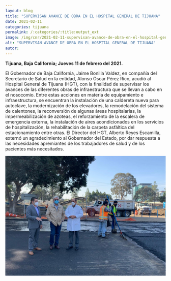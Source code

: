 ```yaml
---
layout: blog
title: "SUPERVISAN AVANCE DE OBRA EN EL HOSPITAL GENERAL DE TIJUANA"
date: 2021-02-11
categories: tijuana
permalink: /:categories/:title:output_ext
image: /img/cnr/2021-02-11-supervisan-avance-de-obra-en-el-hospital-general-de-tijuana.jpg
alt: "SUPERVISAN AVANCE DE OBRA EN EL HOSPITAL GENERAL DE TIJUANA"
autor:
---
```


**Tijuana, Baja California; Jueves 11 de febrero del 2021.** 

El Gobernador de Baja California, Jaime Bonilla Valdez, en compañía del Secretario de Salud en la entidad, Alonso Óscar Pérez Rico, acudió al Hospital General de Tijuana (HGT), con la finalidad de supervisar los avances de las diferentes obras de infraestructura que se llevan a cabo en el nosocomio.
Entre estas acciones en materia de equipamiento e infraestructura, se encuentran la instalación de una caldereta nueva para autoclave, la modernización de los elevadores, la remodelación del sistema de calentones, la reconversión de algunas áreas hospitalarias, la impermeabilización de azoteas, el reforzamiento de la escalera de emergencia externa, la instalación de aires acondicionados en los servicios de hospitalización, la rehabilitación de la carpeta asfáltica del estacionamiento entre otras.
El Director del HGT, Alberto Reyes Escamilla, externó un agradecimiento al Gobernador del Estado, por dar respuesta a las necesidades apremiantes de los trabajadores de salud y de los pacientes más necesitados.


<div id="carouselExampleSlidesOnly" class="carousel slide" data-ride="carousel">
  <div class="carousel-inner">
    <div class="carousel-item active">
       <img class="d-block w-100" src="/img/cnr/2021-02-11-supervisan-avance-de-obra-en-el-hospital-general-de-tijuana.jpg" loading="lazy"  alt="SUPERVISAN AVANCE DE OBRA EN EL HOSPITAL GENERAL DE TIJUANA">
    </div>
  </div>
</div>